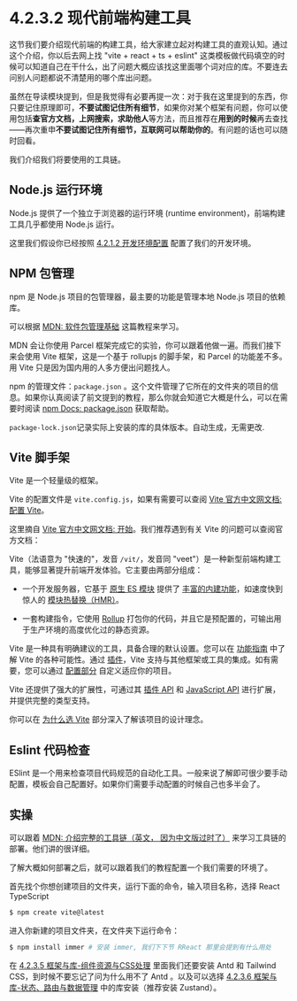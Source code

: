 # 4.2.3.2 现代前端构建工具

这节我们要介绍现代前端的构建工具，给大家建立起对构建工具的直观认知。通过这个介绍，你以后去网上找 "vite + react + ts + eslint" 这类模板做代码填空的时候可以知道自己在干什么，出了问题大概应该找这里面哪个词对应的库。不要连去问别人问题都说不清楚用的哪个库出问题。

虽然在导读模块提到，但是我觉得有必要再提一次：对于我在这里提到的东西，你只要记住原理即可，**不要试图记住所有细节**，如果你对某个框架有问题，你可以使用包括**查官方文档，上网搜索，求助他人**等方法，而且推荐在**用到的时候**再去查找——再次重申**不要试图记住所有细节，互联网可以帮助你的**。有问题的话也可以随时回看。

我们介绍我们将要使用的工具链。

## Node.js 运行环境

Node.js 提供了一个独立于浏览器的运行环境 (runtime environment)，前端构建工具几乎都使用 Node.js 运行。

这里我们假设你已经按照 [4.2.1.2 开发环境配置](../4.2.1%20导读模块/4.2.1.2%20开发环境配置.md) 配置了我们的开发环境。

## NPM 包管理

npm 是 Node.js 项目的包管理器，最主要的功能是管理本地 Node.js 项目的依赖库。

可以根据 [MDN: 软件包管理基础](https://developer.mozilla.org/zh-CN/docs/Learn/Tools_and_testing/Understanding_client-side_tools/Package_management) 这篇教程来学习。

MDN 会让你使用 Parcel 框架完成它的实验，你可以跟着他做一遍。而我们接下来会使用 Vite 框架，这是一个基于 rollupjs 的脚手架，和 Parcel 的功能差不多。用 Vite 只是因为国内用的人多方便出问题找人。

npm 的管理文件：`package.json` 。这个文件管理了它所在的文件夹的项目的信息。如果你认真阅读了前文提到的教程，那么你就会知道它大概是什么，可以在需要时阅读 [npm Docs: package.json](https://docs.npmjs.com/cli/v10/configuring-npm/package-json) 获取帮助。

`package-lock.json`记录实际上安装的库的具体版本。自动生成，无需更改.

## Vite 脚手架

Vite 是一个轻量级的框架。

Vite 的配置文件是 `vite.config.js`，如果有需要可以查阅 [Vite 官方中文网文档: 配置 Vite](https://cn.vite.dev/config/)。

这里摘自 [Vite 官方中文网文档: 开始](https://cn.vite.dev/guide/)。我们推荐遇到有关 Vite 的问题可以查阅官方文档：

Vite（法语意为 "快速的"，发音 `/vit/`，发音同 "veet"）是一种新型前端构建工具，能够显著提升前端开发体验。它主要由两部分组成：

- 一个开发服务器，它基于 [原生 ES 模块](https://developer.mozilla.org/en-US/docs/Web/JavaScript/Guide/Modules) 提供了 [丰富的内建功能](https://cn.vite.dev/guide/features)，如速度快到惊人的 [模块热替换（HMR）](https://cn.vite.dev/guide/features#hot-module-replacement)。

- 一套构建指令，它使用 [Rollup](https://rollupjs.org) 打包你的代码，并且它是预配置的，可输出用于生产环境的高度优化过的静态资源。

Vite 是一种具有明确建议的工具，具备合理的默认设置。您可以在 [功能指南](https://cn.vite.dev/guide/features) 中了解 Vite 的各种可能性。通过 [插件](https://cn.vite.dev/guide/using-plugins)，Vite 支持与其他框架或工具的集成。如有需要，您可以通过 [配置部分](https://cn.vite.dev/config/) 自定义适应你的项目。

Vite 还提供了强大的扩展性，可通过其 [插件 API](https://cn.vite.dev/guide/api-plugin) 和 [JavaScript API](https://cn.vite.dev/guide/api-javascript) 进行扩展，并提供完整的类型支持。

你可以在 [为什么选 Vite](https://cn.vite.dev/guide/why) 部分深入了解该项目的设计理念。

## Eslint 代码检查

ESlint 是一个用来检查项目代码规范的自动化工具。一般来说了解即可很少要手动配置，模板会自己配置好。如果你们需要手动配置的时候自己也多半会了。

## 实操

可以跟着 [MDN: 介绍完整的工具链（英文， 因为中文版过时了）](https://developer.mozilla.org/en-US/docs/Learn/Tools_and_testing/Understanding_client-side_tools/Introducing_complete_toolchain) 来学习工具链的部署。他们讲的很详细。

了解大概如何部署之后，就可以跟着我们的教程配置一个我们需要的环境了。

首先找个你想创建项目的文件夹，运行下面的命令，输入项目名称，选择 React TypeScript

``` bash
$ npm create vite@latest
```

进入你新建的项目文件夹，在文件夹下运行命令：

``` bash
$ npm install immer # 安装 immer, 我们下下节 RReact 那里会提到有什么用处
```

在 [4.2.3.5 框架与库-组件资源与CSS处理](./4.2.3.5%20框架与库：组件资源与CSS处理.md) 里面我们还要安装 Antd 和 Tailwind CSS，到时候不要忘记了问为什么用不了 Antd 。以及可以选择 [4.2.3.6 框架与库-状态、路由与数据管理](./4.2.3.6%20框架与库：状态、路由与数据管理.md) 中的库安装（推荐安装 Zustand）。
